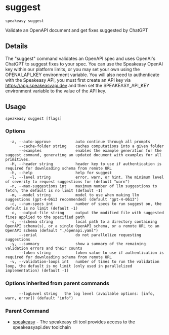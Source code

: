 # suggest  
`speakeasy suggest`  


Validate an OpenAPI document and get fixes suggested by ChatGPT  

## Details

The "suggest" command validates an OpenAPI spec and uses OpenAI's ChatGPT to suggest fixes to your spec.
You can use the Speakeasy OpenAI key within our platform limits, or you may set your own using the OPENAI_API_KEY environment variable. You will also need to authenticate with the Speakeasy API,
you must first create an API key via https://app.speakeasyapi.dev and then set the SPEAKEASY_API_KEY environment variable to the value of the API key.

## Usage

```
speakeasy suggest [flags]
```

### Options

```
  -a, --auto-approve           auto continue through all prompts
      --cache-folder string    caches computations into a given folder
      --examples               enables the example generation for the suggest command, generating an updated document with examples for all primitives.
  -H, --header string          header key to use if authentication is required for downloading schema from remote URL
  -h, --help                   help for suggest
  -l, --level string           error, warn, or hint. The minimum level of severity to request suggestions for (default "warn")
  -n, --max-suggestions int    maximum number of llm suggestions to fetch, the default is no limit (default -1)
  -m, --model string           model to use when making llm suggestions (gpt-4-0613 recommended) (default "gpt-4-0613")
  -c, --num-specs int          number of specs to run suggest on, the default is no limit (default -1)
  -o, --output-file string     output the modified file with suggested fixes applied to the specified path
  -s, --schema string          local path to a directory containing OpenAPI schema(s), or a single OpenAPI schema, or a remote URL to an OpenAPI schema (default "./openapi.yaml")
      --serial                 do not parallelize requesting suggestions
  -y, --summary                show a summary of the remaining validation errors and their counts
      --token string           token value to use if authentication is required for downloading schema from remote URL
  -v, --validation-loops int   number of times to run the validation loop, the default is no limit (only used in parallelized implementation) (default -1)
```

### Options inherited from parent commands

```
      --logLevel string   the log level (available options: [info, warn, error]) (default "info")
```

### Parent Command

* [speakeasy](README.md)	 - The speakeasy cli tool provides access to the speakeasyapi.dev toolchain
